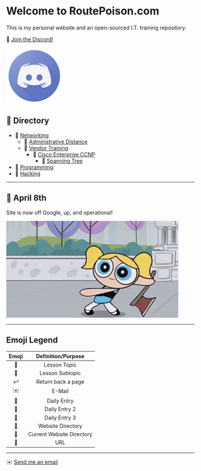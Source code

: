 # Welcome to RoutePoison.com

This is my personal website and an open-sourced I.T. training repository.

🔗 [Join the Discord!](https://discord.gg/GN4tyGZtfP)

<img src="./img/discord-logo-1024x1024.png" height="150" width="150">

## 📓 Directory

* 📁 [Networking](./#)
    + 📄 [Administrative Distance](./networking/admin-distances.md)
    + 📂 [Vendor Training](./#)
        -  📂 [Cisco Enterprise CCNP](./vendor-training/safari/README.md)
            * 📄 [Spanning Tree](./vendor-training/safari/safari_ENCOR_350-401/L3_spanning-tree.md)
* 📁 [Programming](./#)
* 📁 [Hacking](./#)

---

## 📆 April 8th

Site is now off Google, up, and operational!

![Bubbles](./img/bubbles.gif)

---

## Emoji Legend

| Emoji | Definition/Purpose |
|:-:|:-:|
|🔖|Lesson Topic|
|📃|Lesson Subtopic|
|↩️|Return back a page|
|✉️|E-Mail|
|📆|Daily Entry|
|📰|Daily Entry 2|
|📅|Daily Entry 3|
|📁|Website Directory|
|📂|Current Website Directory| 
|🔗| URL|

---

✉️ <a href="mailto:routepoison@protonmail.com">Send me an email</a> 